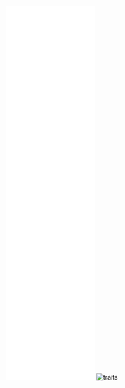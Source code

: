 <div style="display: block; margin-left: auto; margin-right: auto;">
  <img src="/github-metrics.svg" alt="metrics" style="width: 40%;"/>
  <img src="https://github.com/todorinskiz/todorinskiz/assets/6491638/de27017e-7ba5-4e72-b056-999a1d8512b1" alt="traits" style="width: 40%;"/>
</div>
